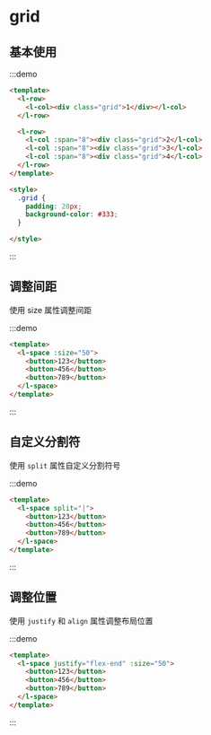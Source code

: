# grid

## 基本使用

:::demo

```html
<template>
  <l-row>
    <l-col><div class="grid">1</div></l-col>
  </l-row>

  <l-row>
    <l-col :span="8"><div class="grid">2</l-col>
    <l-col :span="8"><div class="grid">3</l-col>
    <l-col :span="8"><div class="grid">4</l-col>
  </l-row>
</template>

<style>
  .grid {
    padding: 20px;
    background-color: #333;
  }

</style>

```

:::

## 调整间距

使用 size 属性调整间距

:::demo

```html
<template>
  <l-space :size="50">
    <button>123</button>
    <button>456</button>
    <button>789</button>
  </l-space>
</template>
```

:::

## 自定义分割符

使用 `split` 属性自定义分割符号

:::demo

```html
<template>
  <l-space split="|">
    <button>123</button>
    <button>456</button>
    <button>789</button>
  </l-space>
</template>
```

:::

## 调整位置

使用 `justify` 和 `align` 属性调整布局位置

:::demo

```html
<template>
  <l-space justify="flex-end" :size="50">
    <button>123</button>
    <button>456</button>
    <button>789</button>
  </l-space>
</template>
```

:::
